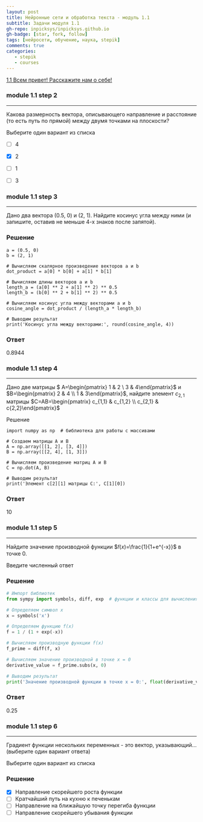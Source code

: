```yaml
---
layout: post
title: Нейронные сети и обработка текста - модуль 1.1
subtitle: Задачи модуля 1.1
gh-repo: inpicksys/inpicksys.github.io
gh-badge: [star, fork, follow]
tags: [нейросети, обучение, наука, stepik]
comments: true
categories:
   - stepik
   - courses
---
```


[1.1 Всем привет! Расскажите нам о себе!](https://stepik.org/lesson/261359/step/1?unit=242107)

### module 1.1 step 2

------------------------------

Какова размерность вектора, описывающего направление и расстояние (то есть путь по прямой) между двумя точками на плоскости?

Выберите один вариант из списка

- [ ] 4
- [x] 2
- [ ] 1
- [ ] 3


### module 1.1 step 3

------------------------------

Дано два вектора (0.5, 0) и (2, 1). Найдите косинус угла между ними (и запишите, оставив не меньше 4-х знаков после запятой).

### Решение

```# Определяем векторы a и b
a = (0.5, 0)
b = (2, 1)

# Вычисляем скалярное произведение векторов a и b
dot_product = a[0] * b[0] + a[1] * b[1]

# Вычисляем длины векторов a и b
length_a = (a[0] ** 2 + a[1] ** 2) ** 0.5
length_b = (b[0] ** 2 + b[1] ** 2) ** 0.5

# Вычисляем косинус угла между векторами a и b
cosine_angle = dot_product / (length_a * length_b)

# Выводим результат
print('Косинус угла между векторами:', round(cosine_angle, 4))
```

### Ответ

0.8944


### module 1.1 step 4

------------------------------

Дано две матрицы $ A=\begin{pmatrix} 1 & 2 \\ 3 & 4\end{pmatrix}$ и $B=\begin{pmatrix} 2 & 4 \\ 1 & 3\end{pmatrix}$, найдите элемент  $c_{2,1}$  матрицы $C=AB=\begin{pmatrix} c_{1,1} & c_{1,2} \\ c_{2,1} & c{2,2}\end{pmatrix}$

Решение

```# Импорт библиотек
import numpy as np  # библиотека для работы с массивами

# Создаем матрицы A и B
A = np.array([[1, 2], [3, 4]])
B = np.array([[2, 4], [1, 3]])

# Вычисляем произведение матриц A и B
C = np.dot(A, B)

# Выводим результат
print('Элемент c[2][1] матрицы C:', C[1][0])
```

### Ответ

10

### module 1.1 step 5

------------------------------

Найдите значение производной функции $𝑓(𝑥)=\frac{1}{1+e^{-x}}$ в точке 0.

Введите численный ответ

### Решение

```python
# Импорт библиотек
from sympy import symbols, diff, exp  # функции и классы для вычисления уравнений

# Определяем символ x
x = symbols('x')

# Определяем функцию f(x)
f = 1 / (1 + exp(-x))

# Вычисляем производную функции f(x)
f_prime = diff(f, x)

# Вычисляем значение производной в точке x = 0
derivative_value = f_prime.subs(x, 0)

# Выводим результат
print('Значение производной функции в точке x = 0:', float(derivative_value))
```

### Ответ

0.25

### module 1.1 step 6

---------------------------------

Градиент функции нескольких переменных - это вектор, указывающий... (выберите один вариант ответа)

Выберите один вариант из списка

### Решение

- [X] Направление скорейшего роста функции
- [ ] Кратчайший путь на кухню к печенькам
- [ ] Направление на ближайшую точку перегиба функции
- [ ] Направление скорейшего убывания функции